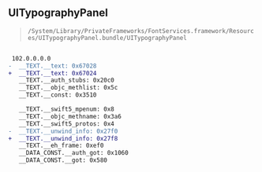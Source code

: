 ## UITypographyPanel

> `/System/Library/PrivateFrameworks/FontServices.framework/Resources/UITypographyPanel.bundle/UITypographyPanel`

```diff

 102.0.0.0.0
-  __TEXT.__text: 0x67028
+  __TEXT.__text: 0x67024
   __TEXT.__auth_stubs: 0x20c0
   __TEXT.__objc_methlist: 0x5c
   __TEXT.__const: 0x3510

   __TEXT.__swift5_mpenum: 0x8
   __TEXT.__objc_methname: 0x3a6
   __TEXT.__swift5_protos: 0x4
-  __TEXT.__unwind_info: 0x27f0
+  __TEXT.__unwind_info: 0x27f8
   __TEXT.__eh_frame: 0xef0
   __DATA_CONST.__auth_got: 0x1060
   __DATA_CONST.__got: 0x580

```
